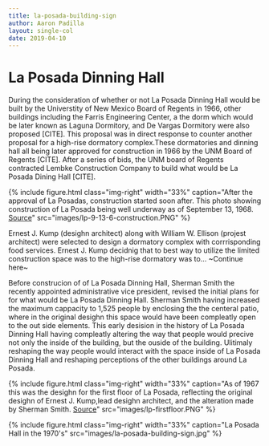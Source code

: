 ```yaml
---
title: la-posada-building-sign
author: Aaron Padilla
layout: single-col
date: 2019-04-10
---
```



# La Posada Dinning Hall
During the consideration of whether or not La Posada Dinning Hall would be built by the Universtity of New Mexico Board of Regents in 1966, other buildings including the Farris Engineering Center, a the dorm which would be later known as Laguna Dormitory, and De Vargas Dormitory were also proposed [CITE]. This proposal was in direct response to counter another proposal for a high-rise dormatory complex.These dormatories and dinning hall all being later approved for construction in 1966 by the UNM Board of Regents [CITE]. After a series of bids, the UNM board of Regents contracted Lembke Construction Company to build what would be La Posada Dining Hall [CITE]. 

{% include figure.html class="img-right" width="33%" caption="After the approval of La Posadas, construction started soon after. This photo showing construction of La Posada being well underway as of September 13, 1968. [Source](https://rmoa.unm.edu/docviewer.php?docId=nmu1unma028.xml)" src="images/lp-9-13-6-construction.PNG" %}

Ernest J. Kump (desighn architect) along with William W. Ellison (projest architect) were selected to design a dormatory complex with corrrisponding food services. Ernest J. Kump decidnig that to best way to utilize the limited construction space was to  the high-rise dormatory was to...  ~Continue here~

Before construcion of of La Posada Dinning Hall, Sherman Smith the recently appointed administrative vice president, revised the initial plans for for what would be La Posada Dinning Hall. Sherman Smith having increased the maximum cappacity to 1,525 people by enclosing the the centeral patio, where in the original desighn this space would have been compleatly open to the out side elements. This early desision in the history of La Posada Dinning Hall having compleatly altering the way that people would precive not only the inside of the building, but the ouside of the building. Ulitimaly reshaping the way people would interact with the space inside of La Posada Dinning Hall and reshaping perceptions of the other buildings around La Posada.

{% include figure.html class="img-right" width="33%" caption="As of 1967 this was the desighn for the first floor of La Posada, reflecting the original desighn of Ernest J. Kump,lead desighn architect, and the alteration made by Sherman Smith. [Source](https://rmoa.unm.edu/docviewer.php?docId=nmu1unma028.xml)" src="images/lp-firstfloor.PNG" %}




{% include figure.html class="img-right" width="33%" caption="La Posada Hall in the 1970's" src="images/la-posada-building-sign.jpg" %}

